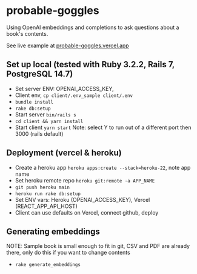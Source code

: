 # probable-goggles

Using OpenAI embeddings and completions to ask questions about a book's contents.

See live example at [probable-goggles.vercel.app](https://probable-goggles.vercel.app/)

## Set up local (tested with Ruby 3.2.2, Rails 7, PostgreSQL 14.7)
- Set server ENV: OPENAI_ACCESS_KEY, 
- Client env, ```cp client/.env_sample client/.env```
- ```bundle install```
- ```rake db:setup```
- Start server ```bin/rails s```
- ```cd client && yarn install```
- Start client ```yarn start``` Note: select Y to run out of a different port then 3000 (rails default)

## Deployment (vercel & heroku)
- Create a heroku app ```heroku apps:create --stack=heroku-22```, note app name
- Set heroku remote repo ```heroku git:remote -a APP_NAME```
- ```git push heroku main```
- ```heroku run rake db:setup```
- Set ENV vars: Heroku (OPENAI_ACCESS_KEY), Vercel (REACT_APP_API_HOST)
- Client can use defaults on Vercel, connect github, deploy 

## Generating embeddings
NOTE: Sample book is small enough to fit in git, CSV and PDF are already there, only do this if you want to change contents
- ```rake generate_embeddings```
